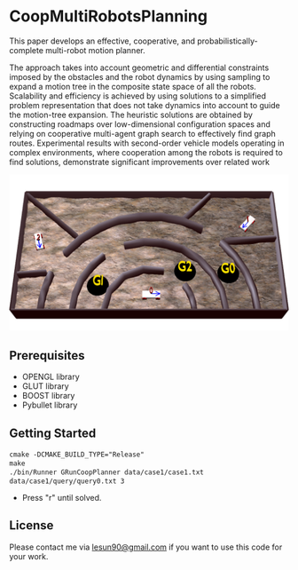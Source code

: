 # CoopMultiRobotsPlanning
This paper develops an effective, cooperative, and probabilistically-complete multi-robot motion planner.

The approach takes into account geometric and differential constraints imposed by the obstacles and the robot dynamics by using sampling to expand a motion tree in the composite state space of all the robots. Scalability and efficiency is achieved by using solutions to a simplified problem representation that does not take dynamics into account to guide the motion-tree expansion. The heuristic solutions are obtained by constructing roadmaps over low-dimensional configuration spaces and relying on cooperative multi-agent graph search to effectively find graph routes. Experimental results with second-order vehicle models operating in complex environments, where cooperation among the robots is required to find solutions, demonstrate significant improvements over related work

![webinterface](/ScenePics/case3_bumpy.jpg?raw=true "webinterface")

## Prerequisites
- OPENGL library
- GLUT library
- BOOST library
- Pybullet library

## Getting Started
```
cmake -DCMAKE_BUILD_TYPE="Release"
make
./bin/Runner GRunCoopPlanner data/case1/case1.txt data/case1/query/query0.txt 3
```
- Press "r" until solved.


## License

Please contact me via lesun90@gmail.com if you want to use this code for your work.
